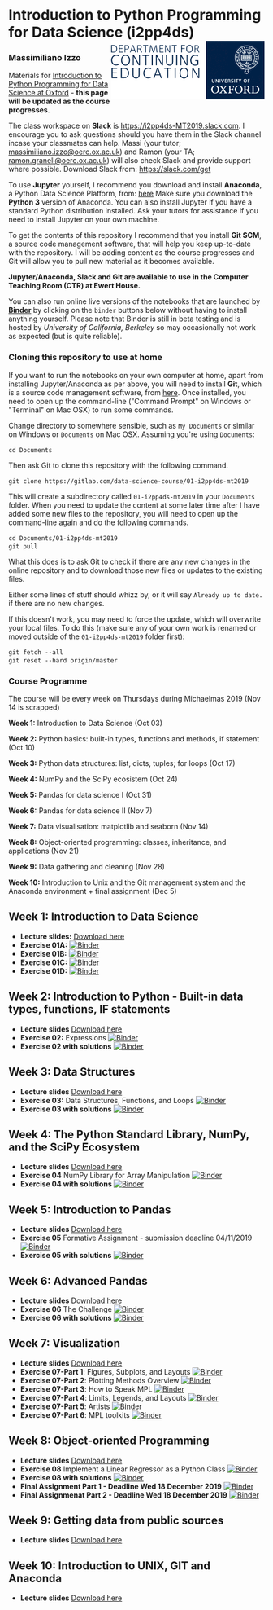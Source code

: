# Introduction to Python Programming for Data Science (i2pp4ds) <img src="oudce_logo.png" align="right"/>
### Massimiliano Izzo

Materials for [Introduction to Python Programming for Data Science at Oxford](https://www.conted.ox.ac.uk/courses/introduction-to-python-programming-for-data-science?code=O19P727COW) - **this page will be updated as the course progresses**.

The class workspace on **Slack** is https://i2pp4ds-MT2019.slack.com. I encourage you to ask questions should you have them in the Slack channel incase your classmates can help. Massi (your tutor; massimiliano.izzo@oerc.ox.ac.uk) and Ramon (your TA; ramon.granell@oerc.ox.ac.uk) will also check Slack and provide support where possible. Download Slack from: https://slack.com/get


To use **Jupyter** yourself, I recommend you download and install **Anaconda**, a Python Data Science Platform, from: [here](https://www.anaconda.com/download/) Make sure you download the **Python 3** version of Anaconda. You can also install Jupyter if you have a standard Python distribution installed. Ask your tutors for assistance if you need to install Jupyter on your own machine.

To get the contents of this repository I recommend that you install **Git SCM**, a source code management software, that will help you keep up-to-date with the repository. I will be adding content as the course progresses and Git will allow you to pull new material as it becomes available.

**Jupyter/Anaconda, Slack and Git are available to use in the Computer Teaching Room (CTR) at Ewert House.**

You can also run online live versions of the notebooks that are launched by **[Binder](https://mybinder.org)** by clicking on the `binder` buttons below without having to install anything yourself. Please note that Binder is still in beta testing and is hosted by *University of California, Berkeley* so may occasionally not work as expected (but is quite reliable). 

### Cloning this repository to use at home

If you want to run the notebooks on your own computer at home, apart from installing Jupyter/Anaconda as per above, you will need to install **Git**, which is a source code management software, from [here](https://git-scm.com/downloads). Once installed, you need to open up the command-line ("Command Prompt" on Windows or "Terminal" on Mac OSX) to run some commands.

Change directory to somewhere sensible, such as `My Documents` or similar on Windows or `Documents` on Mac OSX. Assuming you're using `Documents`:

```
cd Documents
```

Then ask Git to clone this repository with the following command.
```
git clone https://gitlab.com/data-science-course/01-i2pp4ds-mt2019
```

This will create a subdirectory called `01-i2pp4ds-mt2019` in your `Documents` folder. When you need to update the content at some later time after I have added some new files to the repository, you will need to open up the command-line again and do the following commands.
```
cd Documents/01-i2pp4ds-mt2019
git pull
```
What this does is to ask Git to check if there are any new changes in the online repository and to download those new files or updates to the existing files.

Either some lines of stuff should whizz by, or it will say `Already up to date.` if there are no new changes.

If this doesn't work, you may need to force the update, which will overwrite your local files. To do this (make sure any of your own work is renamed or moved outside of the `01-i2pp4ds-mt2019` folder first):
```
git fetch --all
git reset --hard origin/master
```




### Course Programme

The course will be every week on Thursdays during Michaelmas 2019 (Nov 14 is scrapped)

**Week 1:**  Introduction to Data Science (Oct 03)

**Week 2:**  Python basics: built-in types, functions and methods, if statement (Oct 10)

**Week 3:**  Python data structures: list, dicts, tuples; for loops (Oct 17)

**Week 4:**  NumPy and the SciPy ecosistem (Oct 24)

**Week 5:**  Pandas for data science I  (Oct 31)

**Week 6:**  Pandas for data science II  (Nov 7)

**Week 7:**  Data visualisation: matplotlib and seaborn  (Nov 14)

**Week 8:**  Object-oriented programming: classes, inheritance, and applications (Nov 21)

**Week 9:**  Data gathering and cleaning  (Nov 28)

**Week 10:**  Introduction to Unix and the Git management system and the Anaconda environment + final assignment (Dec 5)

## Week 1: Introduction to Data Science

* **Lecture slides:** [Download here](https://tinyurl.com/y34jkd46)
* **Exercise 01A:** [![Binder](https://mybinder.org/badge_logo.svg)](https://mybinder.org/v2/gl/data-science-course%2F01-i2pp4ds-mt2019/master?filepath=exercises%2F01a_Notebook_Basics.ipynb)
* **Exercise 01B:** [![Binder](https://mybinder.org/badge_logo.svg)](https://mybinder.org/v2/gl/data-science-course%2F01-i2pp4ds-mt2019/master?filepath=exercises%2F01b_Running_Code.ipynb)
* **Exercise 01C:** [![Binder](https://mybinder.org/badge_logo.svg)](https://mybinder.org/v2/gl/data-science-course%2F01-i2pp4ds-mt2019/master?filepath=exercises%2F01c_Working_With_Markdown_Cells.ipynb)
* **Exercise 01D:** [![Binder](https://mybinder.org/badge_logo.svg)](https://mybinder.org/v2/gl/data-science-course%2F01-i2pp4ds-mt2019/master?filepath=exercises%2F01d_Notebook_Exercises.ipynb)

## Week 2: Introduction to Python - Built-in data types, functions, IF statements

* **Lecture slides** [Download here](https://tinyurl.com/y5k8wpkn)
* **Exercise 02:** Expressions [![Binder](https://mybinder.org/badge_logo.svg)](https://mybinder.org/v2/gl/data-science-course%2F01-i2pp4ds-mt2019/master?filepath=exercises%2F02_Expressions.ipynb)
* **Exercise 02 with solutions** [![Binder](https://mybinder.org/badge_logo.svg)](https://mybinder.org/v2/gl/data-science-course%2F01-i2pp4ds-mt2019/master?filepath=exercises-solutions%2F02_Expressions_complete.ipynb)

## Week 3: Data Structures

* **Lecture slides** [Download here](https://tinyurl.com/yyqlvcrf)
* **Exercise 03:** Data Structures, Functions, and Loops [![Binder](https://mybinder.org/badge_logo.svg)](https://mybinder.org/v2/gl/data-science-course%2F01-i2pp4ds-mt2019/master?filepath=exercises%2F03_Data_Structures_and_Loops.ipynb)
* **Exercise 03 with solutions** [![Binder](https://mybinder.org/badge_logo.svg)](https://mybinder.org/v2/gl/data-science-course%2F01-i2pp4ds-mt2019/master?filepath=exercises-solutions%2F03_Data_Structures_and_Loops.ipynb)

## Week 4: The Python Standard Library, NumPy, and the SciPy Ecosystem

* **Lecture slides** [Download here](https://tinyurl.com/yyejbb8l)
* **Exercise 04** NumPy Library for Array Manipulation [![Binder](https://mybinder.org/badge_logo.svg)](https://mybinder.org/v2/gl/data-science-course%2F01-i2pp4ds-mt2019/master?filepath=exercises%2F04_Numpy_exercises.ipynb)
* **Exercise 04 with solutions** [![Binder](https://mybinder.org/badge_logo.svg)](https://mybinder.org/v2/gl/data-science-course%2F01-i2pp4ds-mt2019/master?filepath=exercises-solutions%2F04_Numpy_exercises.ipynb)

## Week 5: Introduction to Pandas  

* **Lecture slides** [Download here](https://tinyurl.com/yxvkbezn)
* **Exercise 05** Formative Assignment - submission deadline 04/11/2019 [![Binder](https://mybinder.org/badge_logo.svg)](https://mybinder.org/v2/gl/data-science-course%2F01-i2pp4ds-mt2019/master?filepath=exercises-solutions%2F05_Formative_Assignment.ipynb)
* **Exercise 05 with solutions** [![Binder](https://mybinder.org/badge_logo.svg)](https://mybinder.org/v2/gl/data-science-course%2F01-i2pp4ds-mt2019/master?filepath=exercises-solutions%2F05_Formative_Assignment.ipynb)

## Week 6: Advanced Pandas

* **Lecture slides** [Download here](https://tinyurl.com/y4ua9kpj)
* **Exercise 06** The Challenge [![Binder](https://mybinder.org/badge_logo.svg)](https://mybinder.org/v2/gl/data-science-course%2F01-i2pp4ds-mt2019/master?filepath=exercises%2F06_Data_Cleaning_and_Analysis.ipynb) 
* **Exercise 06 with solutions** [![Binder](https://mybinder.org/badge_logo.svg)](https://mybinder.org/v2/gl/data-science-course%2F01-i2pp4ds-mt2019/master?filepath=exercises-solutions%2F06_Data_Cleaning_and_Analysis_complete.ipynb)

## Week 7: Visualization

* **Lecture slides** [Download here](https://tinyurl.com/yh5k3sgs)
* **Exercise 07-Part 1**: Figures, Subplots, and Layouts [![Binder](https://mybinder.org/badge_logo.svg)](https://mybinder.org/v2/gh/matplotlib/AnatomyOfMatplotlib/master?filepath=%2FAnatomyOfMatplotlib-Part1-Figures_Subplots_and_layouts.ipynb)
* **Exercise 07-Part 2**: Plotting Methods Overview [![Binder](https://mybinder.org/badge_logo.svg)](https://mybinder.org/v2/gh/matplotlib/AnatomyOfMatplotlib/master?filepath=AnatomyOfMatplotlib-Part2-Plotting_Methods_Overview.ipynb)
* **Exercise 07-Part 3**: How to Speak MPL [![Binder](https://mybinder.org/badge_logo.svg)](https://mybinder.org/v2/gh/matplotlib/AnatomyOfMatplotlib/master?filepath=AnatomyOfMatplotlib-Part3-HowToSpeakMPL.ipynb)
* **Exercise 07-Part 4**: Limits, Legends, and Layouts [![Binder](https://mybinder.org/badge_logo.svg)](https://mybinder.org/v2/gh/matplotlib/AnatomyOfMatplotlib/master?filepath=AnatomyOfMatplotlib-Part4-Limits_Legends_and_Layouts.ipynb)
* **Exercise 07-Part 5**: Artists [![Binder](https://mybinder.org/badge_logo.svg)](https://mybinder.org/v2/gh/matplotlib/AnatomyOfMatplotlib/master?filepath=AnatomyOfMatplotlib-Part5-Artists.ipynb)
* **Exercise 07-Part 6**: MPL toolkits [![Binder](https://mybinder.org/badge_logo.svg)](https://mybinder.org/v2/gh/matplotlib/AnatomyOfMatplotlib/master?filepath=AnatomyOfMatplotlib-Part6-mpl_toolkits.ipynb)

## Week 8: Object-oriented Programming

* **Lecture slides** [Download here](https://tinyurl.com/wyt6w8a)
* **Exercise 08** Implement a Linear Regressor as a Python Class [![Binder](https://mybinder.org/badge_logo.svg)](https://mybinder.org/v2/gl/data-science-course%2F01-i2pp4ds-mt2019/master?filepath=exercises%2F08_Ordinary_Least_Squares.ipynb)
* **Exercise 08 with solutions** [![Binder](https://mybinder.org/badge_logo.svg)](https://mybinder.org/v2/gl/data-science-course%2F01-i2pp4ds-mt2019/master?filepath=exercises-solutions%2F08_Ordinary_Least_Squares.ipynb)
* **Final Assignment Part 1 - Deadline Wed 18 December 2019** [![Binder](https://mybinder.org/badge_logo.svg)](https://mybinder.org/v2/gl/data-science-course%2F01-i2pp4ds-mt2019/master?filepath=exercises%2FFinal_Assignment_Part1.ipynb)
* **Final Assignmenat Part 2 - Deadline Wed 18 December 2019** [![Binder](https://mybinder.org/badge_logo.svg)](https://mybinder.org/v2/gl/data-science-course%2F01-i2pp4ds-mt2019/master?filepath=exercises%2FFinal_Assignment_Part2.ipynb)


## Week 9: Getting data from public sources

* **Lecture slides** [Download here](https://tinyurl.com/yx42j3ts)


## Week 10: Introduction to UNIX, GIT and Anaconda

* **Lecture slides** [Download here](https://tinyurl.com/rv286a2)